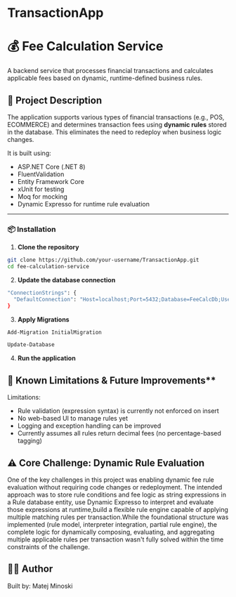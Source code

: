 # TransactionApp

# 💰 Fee Calculation Service

A backend service that processes financial transactions and calculates applicable fees based on dynamic, runtime-defined business rules.

## 🧾 Project Description

The application supports various types of financial transactions (e.g., POS, ECOMMERCE) and determines transaction fees using **dynamic rules** stored in the database. This eliminates the need to redeploy when business logic changes.

It is built using:

- ASP.NET Core (.NET 8)
- FluentValidation
- Entity Framework Core
- xUnit for testing
- Moq for mocking
- Dynamic Expresso for runtime rule evaluation

---
### 📦 Installation

1. **Clone the repository**

```bash
git clone https://github.com/your-username/TransactionApp.git
cd fee-calculation-service
```

2. **Update the database connection**

```bash
"ConnectionStrings": {
  "DefaultConnection": "Host=localhost;Port=5432;Database=FeeCalcDb;Username=postgres;Password=yourpassword"
}
```
3. **Apply Migrations**
```bash
Add-Migration InitialMigration
```
```bash
Update-Database
```
4. **Run the application**

## 📌 Known Limitations & Future Improvements**

Limitations:

- Rule validation (expression syntax) is currently not enforced on insert
- No web-based UI to manage rules yet
- Logging and exception handling can be improved
- Currently assumes all rules return decimal fees (no percentage-based tagging)
## ⚠️ Core Challenge: Dynamic Rule Evaluation
One of the key challenges in this project was enabling dynamic fee rule evaluation without requiring code changes or redeployment.
The intended approach was to store rule conditions and fee logic as string expressions in a Rule database entity,
use Dynamic Expresso to interpret and evaluate those expressions at runtime,build a flexible rule engine capable of applying multiple matching rules per transaction.While the foundational structure was implemented (rule model, interpreter integration, partial rule engine), the complete logic for dynamically composing, evaluating, and aggregating multiple applicable rules per transaction wasn't fully solved within the time constraints of the challenge.
## 👨‍💻 Author
Built by: Matej Minoski
